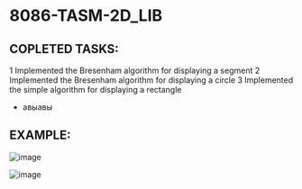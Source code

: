 # 8086-TASM-2D_LIB

COPLETED TASKS:
---------------

1 Implemented the Bresenham algorithm for displaying a segment
2 Implemented the Bresenham algorithm for displaying a circle
3 Implemented the simple algorithm for displaying a rectangle
   * авыавы

EXAMPLE:
--------

![image](https://user-images.githubusercontent.com/108875469/177938553-4b0db45c-2ae5-4aa4-b4c9-909827ff1796.png)

![image](https://user-images.githubusercontent.com/108875469/178046821-6ea9395c-146f-4eab-a884-87d5f0c7d975.png)
